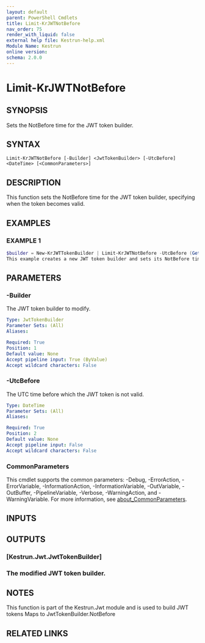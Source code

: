 ```yaml
---
layout: default
parent: PowerShell Cmdlets
title: Limit-KrJWTNotBefore
nav_order: 75
render_with_liquid: false
external help file: Kestrun-help.xml
Module Name: Kestrun
online version:
schema: 2.0.0
---
```


# Limit-KrJWTNotBefore

## SYNOPSIS
Sets the NotBefore time for the JWT token builder.

## SYNTAX

```
Limit-KrJWTNotBefore [-Builder] <JwtTokenBuilder> [-UtcBefore] <DateTime> [<CommonParameters>]
```

## DESCRIPTION
This function sets the NotBefore time for the JWT token builder, specifying when the token becomes valid.

## EXAMPLES

### EXAMPLE 1
```powershell
$builder = New-KrJWTTokenBuilder | Limit-KrJWTNotBefore -UtcBefore (Get-Date).AddMinutes(-5)
This example creates a new JWT token builder and sets its NotBefore time to 5 minutes in the past.
```

## PARAMETERS

### -Builder
The JWT token builder to modify.

```yaml
Type: JwtTokenBuilder
Parameter Sets: (All)
Aliases:

Required: True
Position: 1
Default value: None
Accept pipeline input: True (ByValue)
Accept wildcard characters: False
```

### -UtcBefore
The UTC time before which the JWT token is not valid.

```yaml
Type: DateTime
Parameter Sets: (All)
Aliases:

Required: True
Position: 2
Default value: None
Accept pipeline input: False
Accept wildcard characters: False
```

### CommonParameters
This cmdlet supports the common parameters: -Debug, -ErrorAction, -ErrorVariable, -InformationAction, -InformationVariable, -OutVariable, -OutBuffer, -PipelineVariable, -Verbose, -WarningAction, and -WarningVariable. For more information, see [about_CommonParameters](http://go.microsoft.com/fwlink/?LinkID=113216).

## INPUTS

## OUTPUTS

### [Kestrun.Jwt.JwtTokenBuilder]
### The modified JWT token builder.
## NOTES
This function is part of the Kestrun.Jwt module and is used to build JWT tokens
Maps to JwtTokenBuilder.NotBefore

## RELATED LINKS
